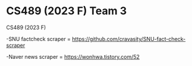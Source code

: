 # CS489 (2023 F) Team 3
CS489 (2023 F)


-SNU factcheck scraper = https://github.com/cravasity/SNU-fact-check-scraper

-Naver news scraper = https://wonhwa.tistory.com/52
